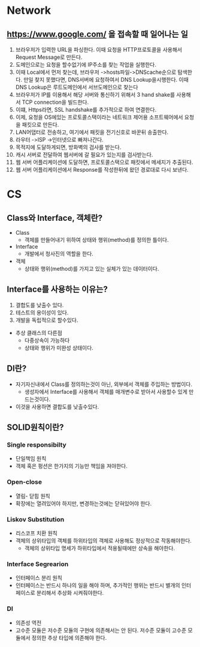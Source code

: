 # Network

## https://www.google.com/ 을 접속할 때 일어나는 일

1. 브라우저가 입력한 URL을 파싱한다.
   이때 요청을 HTTP프로토콜을 사용해서 Request Message로 만든다.
2. 도메인으로는 요청을 할수없기에 IP주소를 찾는 작업을 실행한다.
3. 이때 Local에서 먼저 찾는데, 브라우저 ->hosts파일->DNScache순으로 탐색한다.
   만일 찾지 못했다면, DNS서버에 요청하여서 DNS Lookup을시행한다.
   이때 DNS Lookup은 루트도메인에서 서브도메인으로 찾는다
4. 브라우저가 IP를 이용해서 해당 서버와 통신하기 위해서 3 hand shake를 사용해서 TCP connection을 빌드한다.
5. 이떄, Https라면, SSL handshake를 추가적으로 하여 연결한다.
6. 이제, 요청을 OS에있는 프로토콜스택이라는 네트워크 제어용 소프트웨어에서 요청을 패킷으로 만든다.
7. LAN어댑터로 전송하고, 여기에서 패킷을 전기신호로 바꾼뒤 송출한다.
8. 라우터 ->ISP ->인터넷으로 빠져나간다.
9. 목적지에 도달하게되면, 방화벽의 검사를 받는다.
10. 캐시 서버로 전달하여 웹서버에 갈 필요가 있는지를 검사받는다.
11. 웹 서버 어플리케이션에 도달하면, 프로토콜스택으로 패킷에서 메세지가 추출된다.
12. 웹 서버 어플리케이션에서 Response를 작성한뒤에 왔던 경로대로 다시 보낸다.

# CS

## Class와 Interface, 객체란?

- Class
  - 객체를 만들어내기 위하여 상태와 행위(method)를 정의한 틀이다.
- Interface
  - 개발에서 청사진의 역할을 한다.
- 객체
  - 상태와 행위(method)를 가지고 있는 실체가 있는 데이터이다.

## Interface를 사용하는 이유는?

1. 결합도를 낮출수 있다.
2. 테스트의 용이성이 있다.
3. 개발을 독립적으로 할수있다.

- 추상 클래스의 다른점
  - 다중상속이 가능하다
  - 상태와 행위가 미완성 상태이다.

## DI란?

- 자기자신내에서 Class를 정의하는것이 아닌, 외부에서 객체를 주입하는 방법이다.
  - 생성자에서 Interface를 사용해서 객체를 매개변수로 받아서 사용할수 있게 만드는것이다.
- 이것을 사용하면 결합도를 낮출수있다.

## SOLID원칙이란?

### Single responsibilty

- 단일책임 원칙
- 객체 혹은 펑션은 한가지의 기능만 책임을 져야한다.

### Open-close

- 열림- 닫힘 원칙
- 확장에는 열려있어야 하지만, 변경하는것에는 닫혀있어야 한다.

### Liskov Substitution

- 리스코프 치환 원칙
- 객체의 상위타입의 객체를 하위타입의 객체로 사용해도 정상적으로 작동해야한다.
  - 객체의 상위타입 명세가 하위타입에서 적용될때에만 상속을 해야한다.

### Interface Segrearion

- 인터페이스 분리 원칙
- 인터페이스는 반드시 하나의 일을 해야 하며, 추가적인 행위는 반드시 별개의 인터페이스로 분리해서 추상화 시켜줘야한다.

### DI

- 의존성 역전
- 고수준 모듈은 저수준 모듈의 구현에 의존해서는 안 된다. 저수준 모듈이 고수준 모듈에서 정의한 추상 타입에 의존해야 한다.
